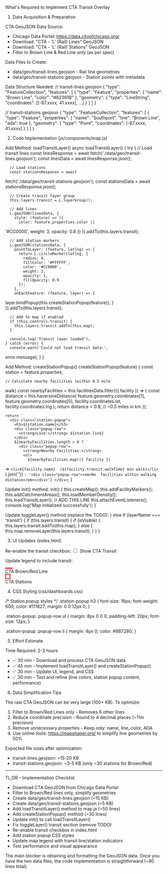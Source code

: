   What's Required to Implement CTA Transit Overlay

  1. Data Acquisition & Preparation

  CTA GeoJSON Data Source:
  - Chicago Data Portal:
  https://data.cityofchicago.org/
  - Download: "CTA - 'L' (Rail) Lines" GeoJSON
  - Download: "CTA - 'L' (Rail) Stations" GeoJSON
  - Filter to Brown Line & Red Line only (as per
  spec)

  Data Files to Create:
  - data/geo/transit-lines.geojson - Rail line
  geometries
  - data/geo/transit-stations.geojson - Station
  points with metadata

  Data Structure Needed:
  // transit-lines.geojson
  {
    "type": "FeatureCollection",
    "features": [
      {
        "type": "Feature",
        "properties": {
          "name": "Brown Line",
          "color": "#62361B"
        },
        "geometry": {
          "type": "LineString",
          "coordinates": [[-87.xxxx, 41.xxxx], ...]
        }
      }
    ]
  }

  // transit-stations.geojson
  {
    "type": "FeatureCollection",
    "features": [
      {
        "type": "Feature",
        "properties": {
          "name": "Southport",
          "line": "Brown Line",
          "ada": true
        },
        "geometry": {
          "type": "Point",
          "coordinates": [-87.xxxx, 41.xxxx]
        }
      }
    ]
  }

  2. Code Implementation (js/components/map.js)

  Add Method: loadTransitLayer()
  async loadTransitLayer() {
    try {
      // Load transit lines
      const linesResponse = await
  fetch('./data/geo/transit-lines.geojson');
      const linesData = await linesResponse.json();

      // Load stations
      const stationsResponse = await
  fetch('./data/geo/transit-stations.geojson');
      const stationsData = await
  stationsResponse.json();

      // Create transit layer group
      this.layers.transit = L.layerGroup();

      // Add lines
      L.geoJSON(linesData, {
        style: (feature) => ({
          color: feature.properties.color ||
  '#CC0000',
          weight: 3,
          opacity: 0.8
        })
      }).addTo(this.layers.transit);

      // Add station markers
      L.geoJSON(stationsData, {
        pointToLayer: (feature, latlng) => {
          return L.circleMarker(latlng, {
            radius: 6,
            fillColor: '#FFFFFF',
            color: '#CC0000',
            weight: 2,
            opacity: 1,
            fillOpacity: 0.9
          });
        },
        onEachFeature: (feature, layer) => {

  layer.bindPopup(this.createStationPopup(feature));
        }
      }).addTo(this.layers.transit);

      // Add to map if enabled
      if (this.controls.transit) {
        this.layers.transit.addTo(this.map);
      }

      console.log('Transit layer loaded');
    } catch (error) {
      console.warn('Could not load transit data:',
  error.message);
    }
  }

  Add Method: createStationPopup()
  createStationPopup(feature) {
    const station = feature.properties;

    // Calculate nearby facilities (within 0.5 mile 
  walk)
    const nearbyFacilities =
  this.facilitiesData.filter(({ facility }) => {
      const distance = this.haversineDistance(
        feature.geometry.coordinates[1],
        feature.geometry.coordinates[0],
        facility.coordinates.lat,
        facility.coordinates.lng
      );
      return distance < 0.8; // ~0.5 miles in km
    });

    return `
      <div class="station-popup">
        <h3>${station.name}</h3>
        <div class="popup-row">
          <strong>Line:</strong> ${station.line}
        </div>
        ${nearbyFacilities.length > 0 ? `
          <div class="popup-row">
            <strong>Nearby Facilities:</strong>
            <ul>
              ${nearbyFacilities.map(({ facility }) 
  => 
                `<li>${facility.name} 
  (${facility.transit.walkTime} min walk)</li>`
              ).join('')}
            </ul>
          </div>
        ` : '<div class="popup-row"><em>No 
  facilities within walking distance</em></div>'}
      </div>
    `;
  }

  Update init() method:
  init() {
    this.createMap();
    this.addFacilityMarkers();
    this.addCatchmentAreas();
    this.loadMemberDensity();
    this.loadTransitLayer(); // ADD THIS LINE
    this.attachEventListeners();
    console.log('Map initialized successfully');
  }

  Update toggleLayer() method (replace the TODO):
  } else if (layerName === 'transit') {
    if (this.layers.transit) {
      if (isVisible) {
        this.layers.transit.addTo(this.map);
      } else {
        this.map.removeLayer(this.layers.transit);
      }
    }
  }

  3. UI Updates (index.html)

  Re-enable the transit checkbox:
  <label class="checkbox-label">
    <input type="checkbox" id="toggle-transit">
    <span>Show CTA Transit</span>
  </label>

  Update legend to include transit:
  <div class="legend-item">
    <div style="width: 24px; height: 3px; 
  background: #CC0000;"></div>
    <span>CTA Brown/Red Line</span>
  </div>
  <div class="legend-item">
    <div class="legend-marker" style="background: 
  #FFFFFF; border: 2px solid #CC0000; width: 12px; 
  height: 12px;"></div>
    <span>CTA Stations</span>
  </div>

  4. CSS Styling (css/dashboards.css)

  /* Station popup styles */
  .station-popup h3 {
    font-size: 16px;
    font-weight: 600;
    color: #111827;
    margin: 0 0 12px 0;
  }

  .station-popup .popup-row ul {
    margin: 8px 0 0 0;
    padding-left: 20px;
    font-size: 12px;
  }

  .station-popup .popup-row li {
    margin: 4px 0;
    color: #6B7280;
  }

  5. Effort Estimate

  Time Required: 2-3 hours

  - ✅ 30 min - Download and process CTA GeoJSON
  data
  - ✅ 45 min - Implement loadTransitLayer() and
  createStationPopup()
  - ✅ 30 min - Update UI, legend, and CSS
  - ✅ 30 min - Test and refine (line colors,
  station popup content, performance)

  6. Data Simplification Tips

  The raw CTA GeoJSON can be very large (100+ KB).
  To optimize:

  1. Filter to Brown/Red Lines only - Removes 6
  other lines
  2. Reduce coordinate precision - Round to 4
  decimal places (~11m precision)
  3. Remove unnecessary properties - Keep only:
  name, line, color, ADA
  4. Use online tools: https://mapshaper.org/ to
  simplify line geometries by 50%

  Expected file sizes after optimization:
  - transit-lines.geojson: ~15-20 KB
  - transit-stations.geojson: ~3-5 KB (only ~30
  stations for Brown/Red)

  ---
  TL;DR - Implementation Checklist

  - Download CTA GeoJSON from Chicago Data Portal
  - Filter to Brown/Red lines only, simplify
  geometries
  - Create data/geo/transit-lines.geojson (~15 KB)
  - Create data/geo/transit-stations.geojson (~5 KB)
  - Add loadTransitLayer() method to map.js (~50
  lines)
  - Add createStationPopup() method (~30 lines)
  - Update init() to call loadTransitLayer()
  - Fix toggleLayer() transit section (remove TODO)
  - Re-enable transit checkbox in index.html
  - Add station popup CSS styles
  - Update map legend with transit line/station
  indicators
  - Test performance and visual appearance

  The main blocker is obtaining and formatting the 
  GeoJSON data. Once you have the two data files,
  the code implementation is straightforward (~80
  lines total).